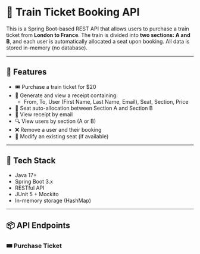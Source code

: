 # 🚆 Train Ticket Booking API

This is a Spring Boot-based REST API that allows users to purchase a train ticket from **London to France**. The train is divided into **two sections: A and B**, and each user is automatically allocated a seat upon booking. All data is stored in-memory (no database).

---

## 📌 Features

- 🎟️ Purchase a train ticket for $20
- 🧾 Generate and view a receipt containing:
  - From, To, User (First Name, Last Name, Email), Seat, Section, Price
- 📍 Seat auto-allocation between Section A and Section B
- 📜 View receipt by email
- 🔍 View users by section (A or B)
- ❌ Remove a user and their booking
- 🔁 Modify an existing seat (if available)

---

## 🚀 Tech Stack

- Java 17+
- Spring Boot 3.x
- RESTful API
- JUnit 5 + Mockito
- In-memory storage (HashMap)

---

## 📦 API Endpoints

### 🎟️ Purchase Ticket

